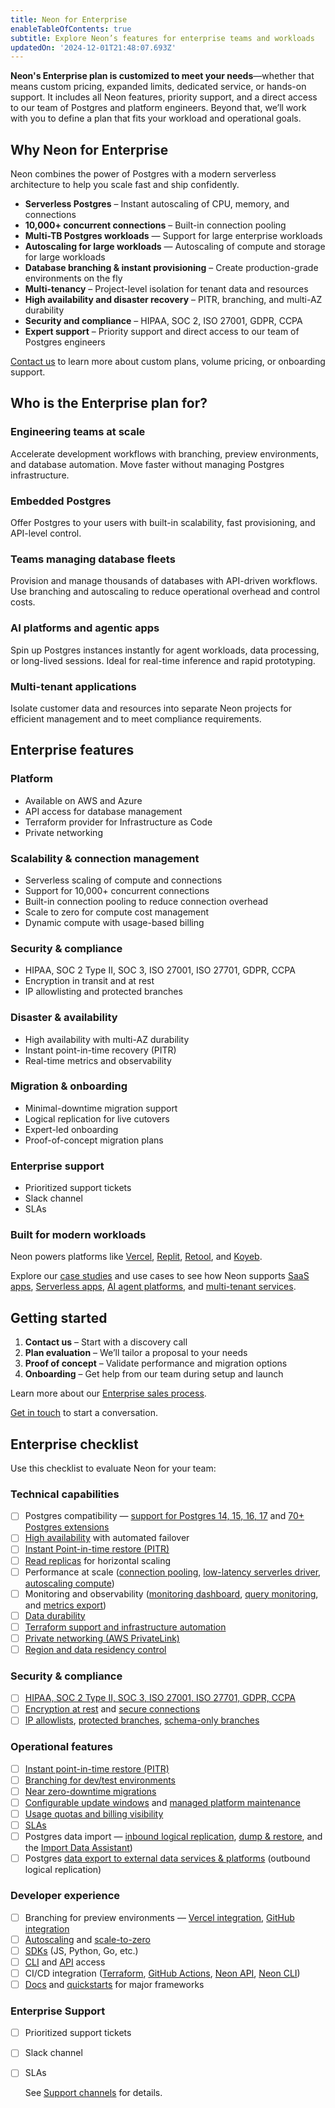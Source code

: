 ```yaml
---
title: Neon for Enterprise
enableTableOfContents: true
subtitle: Explore Neon’s features for enterprise teams and workloads
updatedOn: '2024-12-01T21:48:07.693Z'
---
```


**Neon's Enterprise plan is customized to meet your needs**—whether that means custom pricing, expanded limits, dedicated service, or hands-on support. It includes all Neon features, priority support, and a direct access to our team of Postgres and platform engineers. Beyond that, we’ll work with you to define a plan that fits your workload and operational goals.

## Why Neon for Enterprise

Neon combines the power of Postgres with a modern serverless architecture to help you scale fast and ship confidently.

- **Serverless Postgres** – Instant autoscaling of CPU, memory, and connections
- **10,000+ concurrent connections** – Built-in connection pooling
- **Multi-TB Postgres workloads** — Support for large enterprise workloads
- **Autoscaling for large workloads** — Autoscaling of compute and storage for large workloads 
- **Database branching & instant provisioning** – Create production-grade environments on the fly
- **Multi-tenancy** – Project-level isolation for tenant data and resources
- **High availability and disaster recovery** – PITR, branching, and multi-AZ durability
- **Security and compliance** – HIPAA, SOC 2, ISO 27001, GDPR, CCPA
- **Expert support** – Priority support and direct access to our team of Postgres engineers

[Contact us](https://neon.tech/contact-sales) to learn more about custom plans, volume pricing, or onboarding support.

## Who is the Enterprise plan for?

### Engineering teams at scale

Accelerate development workflows with branching, preview environments, and database automation. Move faster without managing Postgres infrastructure.

### Embedded Postgres

Offer Postgres to your users with built-in scalability, fast provisioning, and API-level control.

### Teams managing database fleets

Provision and manage thousands of databases with API-driven workflows. Use branching and autoscaling to reduce operational overhead and control costs.

### AI platforms and agentic apps

Spin up Postgres instances instantly for agent workloads, data processing, or long-lived sessions. Ideal for real-time inference and rapid prototyping.

### Multi-tenant applications

Isolate customer data and resources into separate Neon projects for efficient management and to meet compliance requirements.

## Enterprise features

### Platform

- Available on AWS and Azure
- API access for database management
- Terraform provider for Infrastructure as Code
- Private networking

### Scalability & connection management

- Serverless scaling of compute and connections
- Support for 10,000+ concurrent connections
- Built-in connection pooling to reduce connection overhead
- Scale to zero for compute cost management
- Dynamic compute with usage-based billing

### Security & compliance

- HIPAA, SOC 2 Type II, SOC 3, ISO 27001, ISO 27701, GDPR, CCPA
- Encryption in transit and at rest
- IP allowlisting and protected branches

### Disaster & availability

- High availability with multi-AZ durability
- Instant point-in-time recovery (PITR)
- Real-time metrics and observability

### Migration & onboarding

- Minimal-downtime migration support
- Logical replication for live cutovers
- Expert-led onboarding
- Proof-of-concept migration plans

### Enterprise support

- Prioritized support tickets
- Slack channel
- SLAs

### Built for modern workloads

Neon powers platforms like [Vercel](/blog/neon-postgres-on-vercel), [Replit](https://www.linkedin.com/posts/nikitashamgunov_heres-the-story-on-how-we-accidentally-created-activity-7242909460304699393-6mr2/), [Retool](/blog/how-retool-uses-retool-and-the-neon-api-to-manage-300k-postgres-databases), and [Koyeb](https://www.koyeb.com/blog/serverless-postgres-public-preview).

Explore our [case studies](https://neon.tech/case-studies) and use cases to see how Neon supports [SaaS apps](https://neon.tech/use-cases/postgres-for-saas), [Serverless apps](https://neon.tech/use-cases/serverless-apps), [AI agent platforms](https://neon.tech/use-cases/ai-agents), and [multi-tenant services](https://neon.tech/use-cases/database-per-tenant).

## Getting started

1. **Contact us** – Start with a discovery call
2. **Plan evaluation** – We’ll tailor a proposal to your needs
3. **Proof of concept** – Validate performance and migration options
4. **Onboarding** – Get help from our team during setup and launch

Learn more about our [Enterprise sales process](/docs/introduction/enterprise-sales-process).

[Get in touch](https://neon.tech/contact-sales) to start a conversation.

## Enterprise checklist

Use this checklist to evaluate Neon for your team:

### Technical capabilities

- [ ] Postgres compatibility — [support for Postgres 14, 15, 16, 17](/docs/postgresql/postgres-version-policy#neon-version-support-policy) and [70+ Postgres extensions](/docs/extensions/pg-extensions)
- [ ] [High availability](/docs/introduction/high-availability) with automated failover
- [ ] [Instant Point-in-time restore (PITR)](/docs/introduction/branch-restore)
- [ ] [Read replicas](/docs/introduction/read-replicas) for horizontal scaling
- [ ] Performance at scale ([connection pooling](/docs/connect/connection-pooling), [low-latency serverles driver](/docs/serverless/serverless-driver), [autoscaling compute](/docs/introduction/autoscaling))
- [ ] Monitoring and observability ([monitoring dashboard](/docs/introduction/monitoring-page), [query monitoring](/docs/introduction/monitor-active-queries), and [metrics export](/docs/guides/datadog))
- [ ] [Data durability](/docs/introduction/architecture-overview#durability)
- [ ] [Terraform support and infrastructure automation](/docs/reference/terraform)
- [ ] [Private networking (AWS PrivateLink)](/docs/guides/neon-private-networking)
- [ ] [Region and data residency control](/docs/introduction/regions)

### Security & compliance

- [ ] [HIPAA, SOC 2 Type II, SOC 3, ISO 27001, ISO 27701, GDPR, CCPA](/docs/security/compliance)
- [ ] [Encryption at rest](/docs/security/security-overview#data-at-rest-encryption) and [secure connections](/docs/security/security-overview#secure-connections)
- [ ] [IP allowlists](/docs/introduction/ip-allow), [protected branches](/docs/guides/protected-branches), [schema-only branches](/docs/guides/branching-schema-only)

### Operational features

- [ ] [Instant point-in-time restore (PITR)](/docs/introduction/branch-restore)
- [ ] [Branching for dev/test environments](/docs/introduction/branching)
- [ ] [Near zero-downtime migrations](https://neon.tech/migration-assistance)
- [ ] [Configurable update windows](/docs/manage/updates) and [managed platform maintenance](/docs/manage/platform-maintenance)
- [ ] [Usage quotas and billing visibility](/docs/guides/partner-intro#billing)
- [ ] [SLAs](/docs/introduction/support#slas)
- [ ] Postgres data import — [inbound logical replication](), [dump & restore](/docs/import/migrate-from-postgres), and the [Import Data Assistant](/docs/import/import-data-assistant))
- [ ] Postgres [data export to external data services & platforms](/docs/guides/logical-replication-guide#replicate-data-from-neon) (outbound logical replication)

### Developer experience

- [ ] Branching for preview environments — [Vercel integration](/docs/guides/vercel-overview), [GitHub integration](/docs/guides/neon-github-integration)
- [ ] [Autoscaling](/docs/introduction/autoscaling) and [scale-to-zero](/docs/introduction/scale-to-zero)
- [ ] [SDKs](/docs/reference/sdk) (JS, Python, Go, etc.)
- [ ] [CLI](/docs/reference/neon-cli) and [API](https://api-docs.neon.tech/reference/getting-started-with-neon-api) access
- [ ] CI/CD integration ([Terraform](/docs/reference/terraform), [GitHub Actions](/docs/guides/neon-github-integration), [Neon API](https://api-docs.neon.tech/reference/getting-started-with-neon-api), [Neon CLI](/docs/reference/neon-cli))
- [ ] [Docs](/docs/introduction) and [quickstarts](/docs/introduction#quickstarts) for major frameworks

### Enterprise Support

- [ ] Prioritized support tickets
- [ ] Slack channel
- [ ] SLAs

  See [Support channels](/docs/introduction/support#support-channels) for details.
